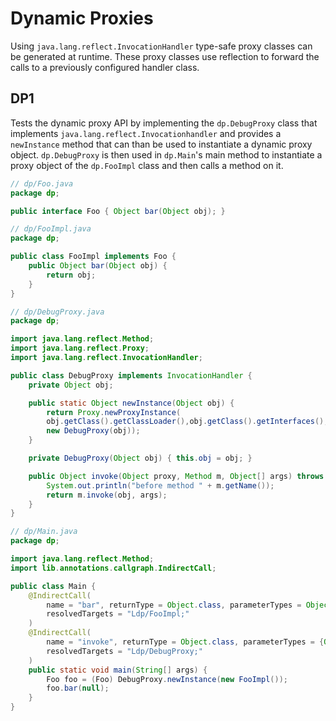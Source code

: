 # Dynamic Proxies
Using `java.lang.reflect.InvocationHandler` type-safe proxy classes can be generated at runtime.
These proxy classes use reflection to forward the calls to a previously configured handler class.

## DP1
[//]: # (MAIN: dp.Main)
Tests the dynamic proxy API by implementing the ```dp.DebugProxy``` class that implements ```java.lang.reflect.Invocationhandler```
and provides a ```newInstance``` method that can than be used to instantiate a dynamic proxy object.
```dp.DebugProxy``` is then used in ```dp.Main```'s main method to instantiate a proxy object of the
```dp.FooImpl``` class and then calls a method on it.
```java
// dp/Foo.java
package dp;

public interface Foo { Object bar(Object obj); }
```
```java
// dp/FooImpl.java
package dp;

public class FooImpl implements Foo {
	public Object bar(Object obj) {
		return obj;
	}
}
```
```java
// dp/DebugProxy.java
package dp;

import java.lang.reflect.Method;
import java.lang.reflect.Proxy;
import java.lang.reflect.InvocationHandler;

public class DebugProxy implements InvocationHandler {
    private Object obj;

    public static Object newInstance(Object obj) {
        return Proxy.newProxyInstance(
        obj.getClass().getClassLoader(),obj.getClass().getInterfaces(),
        new DebugProxy(obj));
    }

    private DebugProxy(Object obj) { this.obj = obj; }

    public Object invoke(Object proxy, Method m, Object[] args) throws Throwable {
        System.out.println("before method " + m.getName());
        return m.invoke(obj, args);
    }
}
```
```java
// dp/Main.java
package dp;

import java.lang.reflect.Method;
import lib.annotations.callgraph.IndirectCall;

public class Main {
	@IndirectCall(
        name = "bar", returnType = Object.class, parameterTypes = Object.class, line = 17,
        resolvedTargets = "Ldp/FooImpl;"
    )
    @IndirectCall(
        name = "invoke", returnType = Object.class, parameterTypes = {Object.class, Method.class, Object[].class}, line = 17,
        resolvedTargets = "Ldp/DebugProxy;"
    )
	public static void main(String[] args) {
		Foo foo = (Foo) DebugProxy.newInstance(new FooImpl());
		foo.bar(null);
	}
}
```
[//]: # (END)
